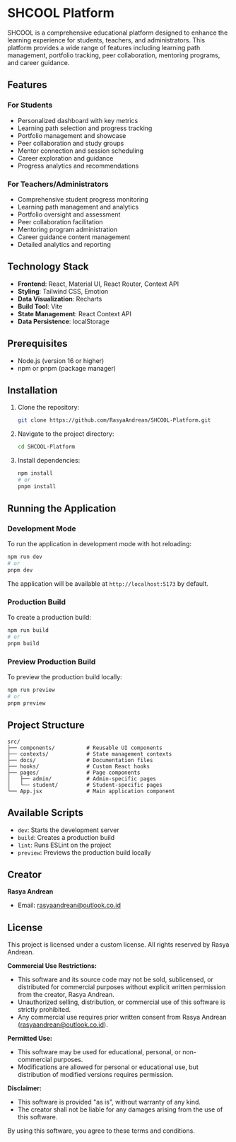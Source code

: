 # SHCOOL Platform

SHCOOL is a comprehensive educational platform designed to enhance the learning experience for students, teachers, and administrators. This platform provides a wide range of features including learning path management, portfolio tracking, peer collaboration, mentoring programs, and career guidance.

## Features

### For Students
- Personalized dashboard with key metrics
- Learning path selection and progress tracking
- Portfolio management and showcase
- Peer collaboration and study groups
- Mentor connection and session scheduling
- Career exploration and guidance
- Progress analytics and recommendations

### For Teachers/Administrators
- Comprehensive student progress monitoring
- Learning path management and analytics
- Portfolio oversight and assessment
- Peer collaboration facilitation
- Mentoring program administration
- Career guidance content management
- Detailed analytics and reporting

## Technology Stack

- **Frontend**: React, Material UI, React Router, Context API
- **Styling**: Tailwind CSS, Emotion
- **Data Visualization**: Recharts
- **Build Tool**: Vite
- **State Management**: React Context API
- **Data Persistence**: localStorage

## Prerequisites

- Node.js (version 16 or higher)
- npm or pnpm (package manager)

## Installation

1. Clone the repository:
   ```bash
   git clone https://github.com/RasyaAndrean/SHCOOL-Platform.git
   ```

2. Navigate to the project directory:
   ```bash
   cd SHCOOL-Platform
   ```

3. Install dependencies:
   ```bash
   npm install
   # or
   pnpm install
   ```

## Running the Application

### Development Mode

To run the application in development mode with hot reloading:

```bash
npm run dev
# or
pnpm dev
```

The application will be available at `http://localhost:5173` by default.

### Production Build

To create a production build:

```bash
npm run build
# or
pnpm build
```

### Preview Production Build

To preview the production build locally:

```bash
npm run preview
# or
pnpm preview
```

## Project Structure

```
src/
├── components/          # Reusable UI components
├── contexts/            # State management contexts
├── docs/                # Documentation files
├── hooks/               # Custom React hooks
├── pages/               # Page components
│   ├── admin/           # Admin-specific pages
│   └── student/         # Student-specific pages
└── App.jsx              # Main application component
```

## Available Scripts

- `dev`: Starts the development server
- `build`: Creates a production build
- `lint`: Runs ESLint on the project
- `preview`: Previews the production build locally

## Creator

**Rasya Andrean**
- Email: rasyaandrean@outlook.co.id

## License

This project is licensed under a custom license. All rights reserved by Rasya Andrean.

**Commercial Use Restrictions:**
- This software and its source code may not be sold, sublicensed, or distributed for commercial purposes without explicit written permission from the creator, Rasya Andrean.
- Unauthorized selling, distribution, or commercial use of this software is strictly prohibited.
- Any commercial use requires prior written consent from Rasya Andrean (rasyaandrean@outlook.co.id).

**Permitted Use:**
- This software may be used for educational, personal, or non-commercial purposes.
- Modifications are allowed for personal or educational use, but distribution of modified versions requires permission.

**Disclaimer:**
- This software is provided "as is", without warranty of any kind.
- The creator shall not be liable for any damages arising from the use of this software.

By using this software, you agree to these terms and conditions.